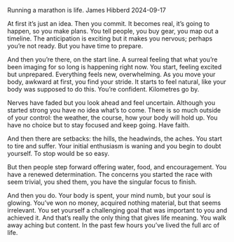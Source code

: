 Running a marathon is life.
James Hibberd
2024-09-17

At first it’s just an idea. Then you commit. It becomes real, it’s going to happen, so you make plans. You tell people, you buy gear, you map out a timeline. The anticipation is exciting but it makes you nervous; perhaps you’re not ready. But you have time to prepare.

And then you’re there, on the start line. A surreal feeling that what you’re been imaging for so long is happening right now. You start, feeling excited but unprepared. Everything feels new, overwhelming. As you move your body, awkward at first, you find your stride. It starts to feel natural, like your body was supposed to do this. You’re confident. Kilometres go by. 

Nerves have faded but you look ahead and feel uncertain. Although you started strong you have no idea what’s to come. There is so much outside of your control: the weather, the course, how your body will hold up. You have no choice but to stay focused and keep going. Have faith.

And then there are setbacks: the hills, the headwinds, the aches. You start to tire and suffer. Your initial enthusiasm is waning and you begin to doubt yourself. To stop would be so easy. 

But then people step forward offering water, food, and encouragement. You have a renewed determination. The concerns you started the race with seem trivial, you shed them, you have the singular focus to finish. 

And then you do. Your body is spent, your mind numb, but your soul is glowing. You’ve won no money, acquired nothing material, but that seems irrelevant. You set yourself a challenging goal that was important to you and achieved it. And that’s really the only thing that gives life meaning. You walk away aching but content. In the past few hours you’ve lived the full arc of life.
